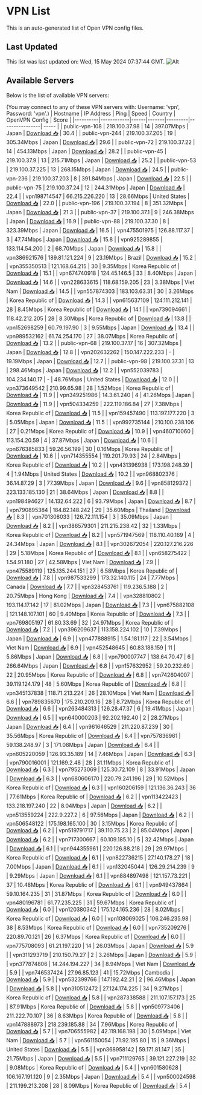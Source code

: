 # VPN List

This is an auto-generated list of Open VPN config files.

## Last Updated

This list was last updated on: Wed, 15 May 2024 07:37:44 GMT.
![Alt](https://repobeats.axiom.co/api/embed/186b98318ef1479477931607c1ad7d823f12451f.svg "Repobeats analytics image")

## Available Servers

Below is the list of available VPN servers:

(You may connect to any of these VPN servers with: Username: 'vpn', Password: 'vpn'.)
| Hostname | IP Address | Ping | Speed | Country | OpenVPN Config | Score |
|----------|------------|------|-------|---------|----------------| ----- |
| public-vpn-108 | 219.100.37.98 | 14 | 397.07Mbps | Japan | [Download 📥](./configs/server_0_JP.ovpn) | 30.4 |
| public-vpn-244 | 219.100.37.205 | 19 | 305.34Mbps | Japan | [Download 📥](./configs/server_1_JP.ovpn) | 29.6 |
| public-vpn-72 | 219.100.37.22 | 14 | 454.13Mbps | Japan | [Download 📥](./configs/server_2_JP.ovpn) | 28.2 |
| public-vpn-45 | 219.100.37.9 | 13 | 215.71Mbps | Japan | [Download 📥](./configs/server_3_JP.ovpn) | 25.2 |
| public-vpn-53 | 219.100.37.225 | 13 | 268.15Mbps | Japan | [Download 📥](./configs/server_4_JP.ovpn) | 24.5 |
| public-vpn-236 | 219.100.37.203 | 8 | 391.84Mbps | Japan | [Download 📥](./configs/server_5_JP.ovpn) | 22.5 |
| public-vpn-75 | 219.100.37.24 | 12 | 244.31Mbps | Japan | [Download 📥](./configs/server_6_JP.ovpn) | 22.4 |
| vpn198714547 | 66.215.226.220 | 13 | 28.66Mbps | United States | [Download 📥](./configs/server_7_US.ovpn) | 22.0 |
| public-vpn-196 | 219.100.37.194 | 8 | 351.32Mbps | Japan | [Download 📥](./configs/server_8_JP.ovpn) | 21.3 |
| public-vpn-37 | 219.100.37.1 | 9 | 246.38Mbps | Japan | [Download 📥](./configs/server_9_JP.ovpn) | 16.9 |
| public-vpn-88 | 219.100.37.30 | 8 | 323.39Mbps | Japan | [Download 📥](./configs/server_10_JP.ovpn) | 16.5 |
| vpn475501975 | 126.88.117.37 | 3 | 47.74Mbps | Japan | [Download 📥](./configs/server_11_JP.ovpn) | 15.8 |
| vpn925289855 | 133.114.54.200 | 2 | 68.70Mbps | Japan | [Download 📥](./configs/server_12_JP.ovpn) | 15.8 |
| vpn386921576 | 189.81.121.224 | 9 | 23.19Mbps | Brazil | [Download 📥](./configs/server_13_BR.ovpn) | 15.2 |
| vpn355350513 | 121.168.64.215 | 30 | 9.35Mbps | Korea Republic of | [Download 📥](./configs/server_14_KR.ovpn) | 15.1 |
| vpn674740918 | 124.45.146.5 | 33 | 8.40Mbps | Japan | [Download 📥](./configs/server_15_JP.ovpn) | 14.6 |
| vpn228633615 | 118.68.159.205 | 23 | 3.38Mbps | Viet Nam | [Download 📥](./configs/server_16_VN.ovpn) | 14.5 |
| vpn557874303 | 183.103.63.31 | 30 | 3.26Mbps | Korea Republic of | [Download 📥](./configs/server_17_KR.ovpn) | 14.3 |
| vpn615637109 | 124.111.212.141 | 28 | 8.45Mbps | Korea Republic of | [Download 📥](./configs/server_18_KR.ovpn) | 14.1 |
| vpn739094661 | 118.42.212.205 | 28 | 8.30Mbps | Korea Republic of | [Download 📥](./configs/server_19_KR.ovpn) | 13.8 |
| vpn152698259 | 60.79.197.90 | 3 | 9.55Mbps | Japan | [Download 📥](./configs/server_20_JP.ovpn) | 13.4 |
| vpn989532162 | 61.74.254.170 | 27 | 38.07Mbps | Korea Republic of | [Download 📥](./configs/server_21_KR.ovpn) | 13.2 |
| public-vpn-68 | 219.100.37.17 | 16 | 307.32Mbps | Japan | [Download 📥](./configs/server_22_JP.ovpn) | 12.8 |
| vpn202632262 | 150.147.222.233 | - | 19.19Mbps | Japan | [Download 📥](./configs/server_23_JP.ovpn) | 12.7 |
| public-vpn-98 | 219.100.37.31 | 13 | 298.46Mbps | Japan | [Download 📥](./configs/server_24_JP.ovpn) | 12.2 |
| vpn552039783 | 104.234.140.17 | - | 48.76Mbps | United States | [Download 📥](./configs/server_25_US.ovpn) | 12.0 |
| vpn373649542 | 210.99.65.98 | 28 | 1.52Mbps | Korea Republic of | [Download 📥](./configs/server_26_KR.ovpn) | 11.9 |
| vpn349251986 | 14.3.61.240 | 4 | 41.26Mbps | Japan | [Download 📥](./configs/server_27_JP.ovpn) | 11.9 |
| vpn504334259 | 222.119.186.84 | 27 | 7.38Mbps | Korea Republic of | [Download 📥](./configs/server_28_KR.ovpn) | 11.5 |
| vpn159457490 | 113.197.177.220 | 3 | 5.05Mbps | Japan | [Download 📥](./configs/server_29_JP.ovpn) | 11.5 |
| vpn992735144 | 210.100.238.106 | 27 | 0.21Mbps | Korea Republic of | [Download 📥](./configs/server_30_KR.ovpn) | 10.9 |
| vpn460710060 | 113.154.20.59 | 4 | 37.87Mbps | Japan | [Download 📥](./configs/server_31_JP.ovpn) | 10.6 |
| vpn676385833 | 59.26.56.199 | 30 | 0.16Mbps | Korea Republic of | [Download 📥](./configs/server_32_KR.ovpn) | 10.6 |
| vpn714355554 | 119.201.79.93 | 24 | 2.84Mbps | Korea Republic of | [Download 📥](./configs/server_33_KR.ovpn) | 10.2 |
| vpn431396938 | 173.198.248.39 | 4 | 1.94Mbps | United States | [Download 📥](./configs/server_34_US.ovpn) | 10.2 |
| vpn968802376 | 36.14.87.29 | 3 | 77.39Mbps | Japan | [Download 📥](./configs/server_35_JP.ovpn) | 9.6 |
| vpn858129372 | 223.133.185.130 | 21 | 38.64Mbps | Japan | [Download 📥](./configs/server_36_JP.ovpn) | 8.8 |
| vpn198494627 | 14.132.64.222 | 6 | 93.79Mbps | Japan | [Download 📥](./configs/server_37_JP.ovpn) | 8.7 |
| vpn790895384 | 184.82.148.242 | 29 | 35.60Mbps | Thailand | [Download 📥](./configs/server_38_TH.ovpn) | 8.3 |
| vpn701308033 | 126.72.111.154 | 3 | 35.09Mbps | Japan | [Download 📥](./configs/server_39_JP.ovpn) | 8.2 |
| vpn386579301 | 211.215.238.42 | 32 | 1.33Mbps | Korea Republic of | [Download 📥](./configs/server_40_KR.ovpn) | 8.2 |
| vpn571947569 | 118.110.40.169 | 4 | 24.34Mbps | Japan | [Download 📥](./configs/server_41_JP.ovpn) | 8.1 |
| vpn302672054 | 220.127.216.226 | 29 | 5.18Mbps | Korea Republic of | [Download 📥](./configs/server_42_KR.ovpn) | 8.1 |
| vpn658275422 | 1.54.91.180 | 27 | 42.58Mbps | Viet Nam | [Download 📥](./configs/server_43_VN.ovpn) | 7.9 |
| vpn475589119 | 125.135.244.151 | 27 | 6.58Mbps | Korea Republic of | [Download 📥](./configs/server_44_KR.ovpn) | 7.8 |
| vpn987533299 | 173.32.140.115 | 24 | 7.77Mbps | Canada | [Download 📥](./configs/server_45_CA.ovpn) | 7.7 |
| vpn328453761 | 119.236.5.188 | 2 | 20.75Mbps | Hong Kong | [Download 📥](./configs/server_46_HK.ovpn) | 7.4 |
| vpn328810802 | 193.114.17.142 | 17 | 81.02Mbps | Japan | [Download 📥](./configs/server_47_JP.ovpn) | 7.3 |
| vpn675882108 | 121.148.107.101 | 60 | 9.40Mbps | Korea Republic of | [Download 📥](./configs/server_48_KR.ovpn) | 7.3 |
| vpn769805197 | 61.80.33.69 | 32 | 24.97Mbps | Korea Republic of | [Download 📥](./configs/server_49_KR.ovpn) | 7.2 |
| vpn396209637 | 113.158.224.102 | 10 | 7.39Mbps | Japan | [Download 📥](./configs/server_50_JP.ovpn) | 6.9 |
| vpn477888915 | 1.54.181.117 | 22 | 3.54Mbps | Viet Nam | [Download 📥](./configs/server_51_VN.ovpn) | 6.9 |
| vpn452548645 | 60.83.188.159 | 11 | 5.86Mbps | Japan | [Download 📥](./configs/server_52_JP.ovpn) | 6.8 |
| vpn790007747 | 138.64.70.47 | 6 | 266.64Mbps | Japan | [Download 📥](./configs/server_53_JP.ovpn) | 6.8 |
| vpn157632952 | 59.20.232.69 | 22 | 20.95Mbps | Korea Republic of | [Download 📥](./configs/server_54_KR.ovpn) | 6.8 |
| vpn742604007 | 39.119.124.179 | 48 | 5.60Mbps | Korea Republic of | [Download 📥](./configs/server_55_KR.ovpn) | 6.8 |
| vpn345137838 | 118.71.213.224 | 26 | 28.10Mbps | Viet Nam | [Download 📥](./configs/server_56_VN.ovpn) | 6.6 |
| vpn789835670 | 175.210.209.16 | 28 | 8.72Mbps | Korea Republic of | [Download 📥](./configs/server_57_KR.ovpn) | 6.6 |
| vpn263484313 | 126.28.47.37 | 6 | 19.41Mbps | Japan | [Download 📥](./configs/server_58_JP.ovpn) | 6.5 |
| vpn640000203 | 92.202.192.40 | 2 | 28.27Mbps | Japan | [Download 📥](./configs/server_59_JP.ovpn) | 6.4 |
| vpn961646529 | 211.220.87.239 | 30 | 35.56Mbps | Korea Republic of | [Download 📥](./configs/server_60_KR.ovpn) | 6.4 |
| vpn757836961 | 59.138.248.97 | 3 | 171.08Mbps | Japan | [Download 📥](./configs/server_61_JP.ovpn) | 6.4 |
| vpn605220059 | 126.93.35.189 | 14 | 7.46Mbps | Japan | [Download 📥](./configs/server_62_JP.ovpn) | 6.3 |
| vpn790016001 | 121.169.2.48 | 28 | 31.11Mbps | Korea Republic of | [Download 📥](./configs/server_63_KR.ovpn) | 6.3 |
| vpn795273069 | 125.30.72.109 | 8 | 33.91Mbps | Japan | [Download 📥](./configs/server_64_JP.ovpn) | 6.3 |
| vpn680606170 | 220.79.241.196 | 29 | 10.52Mbps | Korea Republic of | [Download 📥](./configs/server_65_KR.ovpn) | 6.3 |
| vpn160206159 | 121.136.36.243 | 36 | 77.61Mbps | Korea Republic of | [Download 📥](./configs/server_66_KR.ovpn) | 6.2 |
| vpn113422423 | 133.218.197.240 | 22 | 8.04Mbps | Japan | [Download 📥](./configs/server_67_JP.ovpn) | 6.2 |
| vpn513559224 | 222.9.227.2 | 6 | 97.56Mbps | Japan | [Download 📥](./configs/server_68_JP.ovpn) | 6.2 |
| vpn506548122 | 175.198.165.100 | 30 | 3.15Mbps | Korea Republic of | [Download 📥](./configs/server_69_KR.ovpn) | 6.2 |
| vpn519791717 | 39.110.75.23 | 2 | 85.04Mbps | Japan | [Download 📥](./configs/server_70_JP.ovpn) | 6.2 |
| vpn717300667 | 60.109.185.10 | 5 | 32.42Mbps | Japan | [Download 📥](./configs/server_71_JP.ovpn) | 6.1 |
| vpn944355961 | 220.126.88.218 | 29 | 29.97Mbps | Korea Republic of | [Download 📥](./configs/server_72_KR.ovpn) | 6.1 |
| vpn822736215 | 27.140.178.27 | 18 | 7.00Mbps | Japan | [Download 📥](./configs/server_73_JP.ovpn) | 6.1 |
| vpn132045044 | 126.29.214.239 | 9 | 9.29Mbps | Japan | [Download 📥](./configs/server_74_JP.ovpn) | 6.1 |
| vpn884897498 | 121.157.73.221 | 37 | 10.48Mbps | Korea Republic of | [Download 📥](./configs/server_75_KR.ovpn) | 6.1 |
| vpn949437864 | 59.10.164.235 | 31 | 31.87Mbps | Korea Republic of | [Download 📥](./configs/server_76_KR.ovpn) | 6.0 |
| vpn480196781 | 61.77.235.225 | 31 | 59.67Mbps | Korea Republic of | [Download 📥](./configs/server_77_KR.ovpn) | 6.0 |
| vpn120380342 | 175.124.165.236 | 28 | 8.02Mbps | Korea Republic of | [Download 📥](./configs/server_78_KR.ovpn) | 6.0 |
| vpn108069025 | 106.246.235.98 | 38 | 8.53Mbps | Korea Republic of | [Download 📥](./configs/server_79_KR.ovpn) | 6.0 |
| vpn735209276 | 220.89.70.121 | 26 | 6.37Mbps | Korea Republic of | [Download 📥](./configs/server_80_KR.ovpn) | 6.0 |
| vpn775708093 | 61.21.197.220 | 14 | 26.03Mbps | Japan | [Download 📥](./configs/server_81_JP.ovpn) | 5.9 |
| vpn311293719 | 210.150.79.27 | 2 | 3.26Mbps | Japan | [Download 📥](./configs/server_82_JP.ovpn) | 5.9 |
| vpn377874806 | 14.244.194.227 | 34 | 8.94Mbps | Viet Nam | [Download 📥](./configs/server_83_VN.ovpn) | 5.9 |
| vpn746537424 | 27.96.85.123 | 41 | 15.72Mbps | Cambodia | [Download 📥](./configs/server_84_KH.ovpn) | 5.9 |
| vpn532399766 | 147.192.42.21 | 2 | 96.46Mbps | Japan | [Download 📥](./configs/server_85_JP.ovpn) | 5.8 |
| vpn310512472 | 27.124.174.225 | 34 | 9.27Mbps | Korea Republic of | [Download 📥](./configs/server_86_KR.ovpn) | 5.8 |
| vpn287338588 | 211.107.157.173 | 25 | 87.91Mbps | Korea Republic of | [Download 📥](./configs/server_87_KR.ovpn) | 5.8 |
| vpn509773406 | 211.222.70.107 | 36 | 8.63Mbps | Korea Republic of | [Download 📥](./configs/server_88_KR.ovpn) | 5.8 |
| vpn147888973 | 218.239.185.88 | 34 | 7.96Mbps | Korea Republic of | [Download 📥](./configs/server_89_KR.ovpn) | 5.7 |
| vpn706555982 | 42.119.168.198 | 30 | 5.09Mbps | Viet Nam | [Download 📥](./configs/server_90_VN.ovpn) | 5.7 |
| vpn561150054 | 71.92.195.80 | 15 | 9.36Mbps | United States | [Download 📥](./configs/server_91_US.ovpn) | 5.5 |
| vpn368958142 | 59.171.81.147 | 35 | 21.75Mbps | Japan | [Download 📥](./configs/server_92_JP.ovpn) | 5.5 |
| vpn711129765 | 39.121.227.219 | 32 | 9.08Mbps | Korea Republic of | [Download 📥](./configs/server_93_KR.ovpn) | 5.4 |
| vpn601580628 | 106.167.191.120 | 9 | 2.35Mbps | Japan | [Download 📥](./configs/server_94_JP.ovpn) | 5.4 |
| vpn500024598 | 211.199.213.208 | 28 | 8.09Mbps | Korea Republic of | [Download 📥](./configs/server_95_KR.ovpn) | 5.4 |
